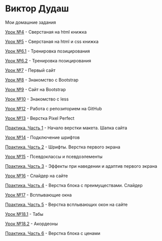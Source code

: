 

# Виктор Дудаш
Мои домашние задания

[Урок №4](https://vdudash36.github.io/lesson_4/ "Моя готовая домашка") - Сверстаная на html книжка

[Урок №5](https://vdudash36.github.io/lesson_5/ "Моя готовая домашка") - Сверстаная на html и css книжка

[Урок №6.1](https://vdudash36.github.io/lesson_6.1/ "Моя готовая домашка") - Тренировка позицирования

[Урок №6.2](https://vdudash36.github.io/lesson_6.2/ "Моя готовая домашка") - Тренировка позицирования

[Урок №7](https://vdudash36.github.io/lesson_7/ "Моя готовая домашка") - Первый сайт

[Урок №8](https://vdudash36.github.io/lesson_8/ "Моя готовая домашка") - Знакомство с Bootstrap

[Урок №9](https://vdudash36.github.io/lesson_9/ "Моя готовая домашка") - Сайт на Bootstrap

[Урок №10](https://vdudash36.github.io/lesson_10/ "Моя готовая домашка") - Знакомство с less

[Урок №12](https://vdudash36.github.io/lesson_12/src/ "Моя готовая домашка") - Работа с репозиторием на GitHub

[Урок №13](https://vdudash36.github.io/lesson_13/ "Моя готовая домашка") - Верстка Pixel Perfect

[Практика. Часть 1](https://vdudash36.github.io/practic_part_1/ "Моя готовая домашка") - Начало верстки макета. Шапка сайта

[Урок №14](https://vdudash36.github.io/lesson_14/ "Моя готовая домашка") - Подключение шрифтов

[Практика. Часть 2](https://vdudash36.github.io/practic_part_2/ "Моя готовая домашка") - Шрифты. Верстка первого экрана

[Урок №15](https://vdudash36.github.io/lesson_15/ "Моя готовая домашка") - Псевдоклассы и псевдоэлементы

[Практика. Часть 3](https://vdudash36.github.io/practic_part_3/ "Моя готовая домашка") - Эффекты при наведении и адаптив первого экрана

[Урок №16](https://vdudash36.github.io/lesson_16/ "Моя готовая домашка") - Слайдер на сайте

[Практика. Часть 4](https://vdudash36.github.io/practic_part_4/ "Моя готовая домашка") - Верстка блока с преимуществами. Слайдер

[Урок №17](https://vdudash36.github.io/lesson_17/ "Моя готовая домашка") - Всплывающие окна

[Практика. Часть 5](https://vdudash36.github.io/practic_part_5/ "Моя готовая домашка") - Верстка всплывающих окон на сайте

[Урок №18.1](https://vdudash36.github.io/lesson_18_1/ "Моя готовая домашка") - Табы

[Урок №18.2](https://vdudash36.github.io/lesson_18_2/ "Моя готовая домашка") - Акордеоны

[Практика. Часть 6](https://vdudash36.github.io/practic_part_6/ "Моя готовая домашка") - Верстка блока с ценами
